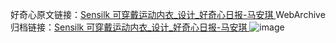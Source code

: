 好奇心原文链接：[Sensilk 可穿戴运动内衣_设计_好奇心日报-马安琪 ](https://www.qdaily.com/articles/10108.html)
WebArchive归档链接：[Sensilk 可穿戴运动内衣_设计_好奇心日报-马安琪 ](http://web.archive.org/web/20190623155645/https://www.qdaily.com/articles/10108.html)
![image](http://ww3.sinaimg.cn/large/007d5XDply1g3vv49lubmj30u02ezdtv)